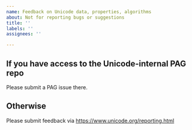 ```yaml
---
name: Feedback on Unicode data, properties, algorithms
about: Not for reporting bugs or suggestions
title: ''
labels: ''
assignees: ''

---
```


## If you have access to the Unicode-internal PAG repo
Please submit a PAG issue there.

## Otherwise
Please submit feedback via https://www.unicode.org/reporting.html